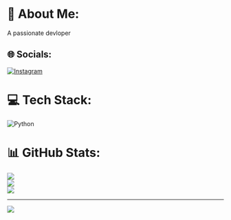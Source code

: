 # 💫 About Me:
A passionate devloper<br>


## 🌐 Socials:
[![Instagram](https://img.shields.io/badge/Instagram-%23E4405F.svg?logo=Instagram&logoColor=white)](https://instagram.com/darshan_gayadar18) 

# 💻 Tech Stack:
![Python](https://img.shields.io/badge/python-3670A0?style=flat&logo=python&logoColor=ffdd54)
# 📊 GitHub Stats:
![](https://github-readme-stats.vercel.app/api?username=Darshankg18&theme=dark&hide_border=false&include_all_commits=true&count_private=true)<br/>
![](https://nirzak-streak-stats.vercel.app/?user=Darshankg18&theme=dark&hide_border=false)<br/>
![](https://github-readme-stats.vercel.app/api/top-langs/?username=Darshankg18&theme=dark&hide_border=false&include_all_commits=true&count_private=true&layout=compact)

---
[![](https://visitcount.itsvg.in/api?id=Darshankg18&icon=0&color=0)](https://visitcount.itsvg.in)

<!-- Proudly created with GPRM ( https://gprm.itsvg.in ) -->
